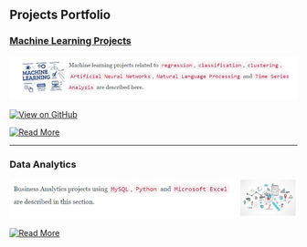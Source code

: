 ## Projects Portfolio
### [Machine Learning Projects](https://github.com/bhu74/Machine-Learning.git)
<img src="assets/img/ML.jpg?raw=true"/>

[![View on GitHub](https://img.shields.io/badge/GitHub-View_on_GitHub-blue?logo=GitHub)](https://github.com/bhu74/Machine-Learning.git)

[![Read More](https://img.shields.io/badge/Read%20More-8A2BE2)](https://github.com/bhu74/Machine-Learning.git)

---

### Data Analytics
<img src="assets/img/BA.jpg?raw=true"/>

[![Read More](https://img.shields.io/badge/Read%20More-8A2BE2)](https://github.com/bhu74/Machine-Learning.git)
